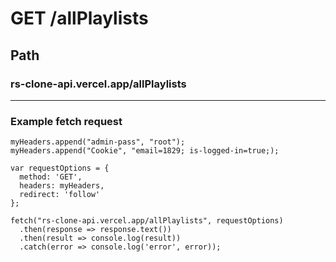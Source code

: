 # GET /allPlaylists
## Path
### rs-clone-api.vercel.app/allPlaylists
***
### Example fetch request
```var myHeaders = new Headers();
myHeaders.append("admin-pass", "root");
myHeaders.append("Cookie", "email=1829; is-logged-in=true;);

var requestOptions = {
  method: 'GET',
  headers: myHeaders,
  redirect: 'follow'
};

fetch("rs-clone-api.vercel.app/allPlaylists", requestOptions)
  .then(response => response.text())
  .then(result => console.log(result))
  .catch(error => console.log('error', error));